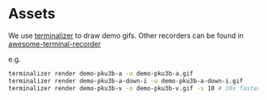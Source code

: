 # Assets

We use [terminalizer](https://github.com/faressoft/terminalizer) to draw demo gifs.
Other recorders can be found in [awesome-terminal-recorder](https://github.com/orangekame3/awesome-terminal-recorder?tab=readme-ov-file)

e.g.

```bash
terminalizer render demo-pku3b-a -o demo-pku3b-a.gif
terminalizer render demo-pku3b-a-down-i -o demo-pku3b-a-down-i.gif
terminalizer render demo-pku3b-v -o demo-pku3b-v.gif -s 10 # 10x faster
```
